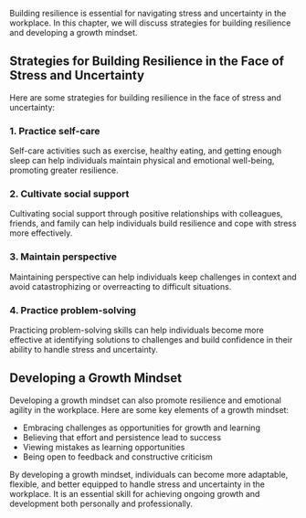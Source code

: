 
Building resilience is essential for navigating stress and uncertainty in the workplace. In this chapter, we will discuss strategies for building resilience and developing a growth mindset.

Strategies for Building Resilience in the Face of Stress and Uncertainty
------------------------------------------------------------------------

Here are some strategies for building resilience in the face of stress and uncertainty:

### 1. Practice self-care

Self-care activities such as exercise, healthy eating, and getting enough sleep can help individuals maintain physical and emotional well-being, promoting greater resilience.

### 2. Cultivate social support

Cultivating social support through positive relationships with colleagues, friends, and family can help individuals build resilience and cope with stress more effectively.

### 3. Maintain perspective

Maintaining perspective can help individuals keep challenges in context and avoid catastrophizing or overreacting to difficult situations.

### 4. Practice problem-solving

Practicing problem-solving skills can help individuals become more effective at identifying solutions to challenges and build confidence in their ability to handle stress and uncertainty.

Developing a Growth Mindset
---------------------------

Developing a growth mindset can also promote resilience and emotional agility in the workplace. Here are some key elements of a growth mindset:

* Embracing challenges as opportunities for growth and learning
* Believing that effort and persistence lead to success
* Viewing mistakes as learning opportunities
* Being open to feedback and constructive criticism

By developing a growth mindset, individuals can become more adaptable, flexible, and better equipped to handle stress and uncertainty in the workplace. It is an essential skill for achieving ongoing growth and development both personally and professionally.
